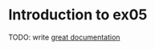 # Introduction to ex05

TODO: write [great documentation](http://jacobian.org/writing/what-to-write/)
